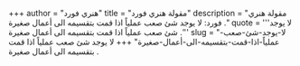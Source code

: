+++
author = "هنري فورد"
title = "مقولة هنري فورد"
description = "مقولة هنري فورد: لا يوجد شئ صعب عملياً اذا قمت بتقسيمه الى أعمال صغيرة ."
quote = '''لا يوجد شئ صعب عملياً اذا قمت بتقسيمه الى أعمال صغيرة .'''
slug = "لا-يوجد-شئ-صعب-عملياً-اذا-قمت-بتقسيمه-الى-أعمال-صغيرة"
+++
لا يوجد شئ صعب عملياً اذا قمت بتقسيمه الى أعمال صغيرة .
